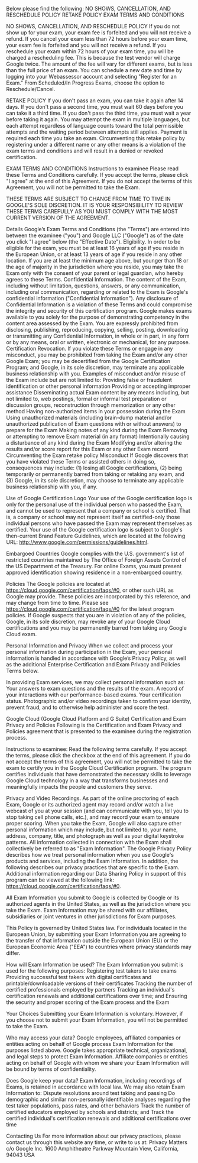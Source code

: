 Below please find the following:
NO SHOWS, CANCELLATION, AND RESCHEDULE POLICY
RETAKE POLICY
EXAM TERMS AND CONDITIONS
 
NO SHOWS, CANCELLATION, AND RESCHEDULE POLICY
If you do not show up for your exam, your exam fee is forfeited and you will not receive a refund.
If you cancel your exam less than 72 hours before your exam time, your exam fee is forfeited and you will not receive a refund.
If you reschedule your exam within 72 hours of your exam time, you will be charged a rescheduling fee. This is because the test vendor will charge Google twice. The amount of the fee will vary for different exams, but is less than the full price of an exam.
You can schedule a new date and time by logging into your Webassessor account and selecting "Register for an Exam." From Scheduled/In Progress Exams, choose the option to Reschedule/Cancel.
 
RETAKE POLICY
If you don't pass an exam, you can take it again after 14 days. If you don't pass a second time, you must wait 60 days before you can take it a third time. If you don't pass the third time, you must wait a year before taking it again. You may attempt the exam in multiple languages, but each attempt regardless of language counts toward the total permissible attempts and the waiting period between attempts still applies. Payment is required each time you take an exam. Circumventing this retake policy by registering under a different name or any other means is a violation of the exam terms and conditions and will result in a denied or revoked certification.
 
 
EXAM TERMS AND CONDITIONS
Instructions to examinee
Please read these Terms and Conditions carefully. If you accept the terms, please click "I agree" at the end of this Agreement. If you do not accept the terms of this Agreement, you will not be permitted to take the Exam.
 
THESE TERMS ARE SUBJECT TO CHANGE FROM TIME TO TIME IN GOOGLE'S SOLE DISCRETION. IT IS YOUR RESPONSIBILITY TO REVIEW THESE TERMS CAREFULLY AS YOU MUST COMPLY WITH THE MOST CURRENT VERSION OF THE AGREEMENT.
 
Details
Google’s Exam Terms and Conditions (the "Terms") are entered into between the examinee ("you") and Google LLC ("Google") as of the date you click "I agree" below (the "Effective Date").
Eligibility. In order to be eligible for the exam, you must be at least 16 years of age if you reside in the European Union, or at least 13 years of age if you reside in any other location. If you are at least the minimum age above, but younger than 18 or the age of majority in the jurisdiction where you reside, you may take the Exam only with the consent of your parent or legal guardian, who hereby agrees to these Terms. 
Confidential Information. The content of the Exam, including without limitation, questions, answers, or any communication, including oral communication, regarding or related to the Exam is Google's confidential information ("Confidential Information"). Any disclosure of Confidential Information is a violation of these Terms and could compromise the integrity and security of this certification program. Google makes exams available to you solely for the purpose of demonstrating competency in the content area assessed by the Exam. You are expressly prohibited from disclosing, publishing, reproducing, copying, selling, posting, downloading or transmitting any Confidential Information, in whole or in part, in any form or by any means, oral or written, electronic or mechanical, for any purpose.
Certification Revocation. If you violate these Terms or engage in any misconduct, you may be prohibited from taking the Exam and/or any other Google Exam; you may be decertified from the Google Certification Program; and Google, in its sole discretion, may terminate any applicable business relationship with you.
Examples of misconduct and/or misuse of the Exam include but are not limited to:
Providing false or fraudulent identification or other personal information
Providing or accepting improper assistance
Disseminating actual Exam content by any means including, but not limited to, web postings, formal or informal test preparation or discussion groups, reconstruction through memorization or any other method
Having non-authorized items in your possession during the Exam
Using unauthorized materials (including brain-dump material and/or unauthorized publication of Exam questions with or without answers) to prepare for the Exam
Making notes of any kind during the Exam
Removing or attempting to remove Exam material (in any format)
Intentionally causing a disturbance of any kind during the Exam
Modifying and/or altering the results and/or score report for this Exam or any other Exam record
Circumventing the Exam retake policy
Misconduct
If Google discovers that you have violated these Terms or assisted others in doing so, consequences may include: (1) losing all Google certifications, (2) being temporarily or permanently barred from taking or retaking any exam, and (3) Google, in its sole discretion, may choose to terminate any applicable business relationship with you, if any.
 
Use of Google Certification Logo
Your use of the Google certification logo is only for the personal use of the individual person who passed the Exam, and cannot be used to represent that a company or school is certified. That is, a company or school may not represent itself as certified-only those individual persons who have passed the Exam may represent themselves as certified. Your use of the Google certification logo is subject to Google's then-current Brand Feature Guidelines, which are located at the following URL: http://www.google.com/permissions/guidelines.html.
 
Embargoed Countries
Google complies with the U.S. government's list of restricted countries maintained by The Office of Foreign Assets Control of the US Department of the Treasury. For online Exams, you must present approved identification showing residence in a non-embargoed country.
 
Policies
The Google policies are located at https://cloud.google.com/certification/faqs/#0, or other such URL as Google may provide. These policies are incorporated by this reference, and may change from time to time. Please see https://cloud.google.com/certification/faqs/#0  for the latest program policies. If Google suspects that you are in violation of any of the policies, Google, in its sole discretion, may revoke any of your Google Cloud certifications and you may be permanently barred from taking any Google Cloud exam.
 
Personal Information and Privacy
When we collect and process your personal information during participation in the Exam, your personal information is handled in accordance with Google’s Privacy Policy, as well as the additional Enterprise Certification and Exam Privacy and Policies Terms below.
 
In providing Exam services, we may collect personal information such as:
Your answers to exam questions and the results of the exam.
A record of your interactions with our performance-based exams.
Your certification status.
Photographic and/or video recordings taken to confirm your identity, prevent fraud, and to otherwise help administer and score the test.
 
Google Cloud (Google Cloud Platform and G Suite) Certification and Exam Privacy and Policies
Following is the Certification and Exam Privacy and Policies agreement that is presented to the examinee during the registration process.
 
Instructions to examinee: Read the following terms carefully. If you accept the terms, please click the checkbox at the end of this agreement. If you do not accept the terms of this agreement, you will not be permitted to take the exam to certify you in the Google Cloud Certification program.  The program certifies individuals that have demonstrated the necessary skills to leverage Google Cloud technology in a way that transforms businesses and meaningfully impacts the people and customers they serve.
 
Privacy and Video Recordings. As part of the online proctoring of each Exam, Google or its authorized agent may record and/or watch a live webcast of you at your session (and can communicate with you, tell you to stop taking cell phone calls, etc.), and may record your exam to ensure proper scoring. When you take the Exam, Google will also capture other personal information which may include, but not limited to, your name, address, company, title, and photograph as well as your digital keystroke patterns. All information collected in connection with the Exam shall collectively be referred to as "Exam Information". The Google Privacy Policy describes how we treat personal information when you use Google's products and services, including the Exam Information. In addition, the following describes our privacy practices that are specific to the Exam.  Additional information regarding our Data Sharing Policy in support of this program can be viewed at the following link:  https://cloud.google.com/certification/faqs/#0.
 
All Exam Information you submit to Google is collected by Google or its authorized agents in the United States, as well as the jurisdiction where you take the Exam. Exam Information may be shared with our affiliates, subsidiaries or joint ventures in other jurisdictions for Exam purposes.
 
This Policy is governed by United States law.
For individuals located in the European Union, by submitting your Exam Information you are agreeing to the transfer of that information outside the European Union (EU) or the European Economic Area ("EEA") to countries where privacy standards may differ.
 
How will Exam Information be used?
The Exam Information you submit is used for the following purposes:
Registering test takers to take exams
Providing successful test takers with digital certificates and printable/downloadable versions of their certificates
Tracking the number of certified professionals employed by partners
Tracking an individual's certification renewals and additional certifications over time; and
Ensuring the security and proper scoring of the Exam process and the Exam
 
Your Choices
Submitting your Exam Information is voluntary. However, if you choose not to submit your Exam Information, you will not be permitted to take the Exam.
 
Who may access your data?
Google employees, affiliated companies or entities acting on behalf of Google process Exam Information for the purposes listed above. Google takes appropriate technical, organizational, and legal steps to protect Exam Information. Affiliate companies or entities acting on behalf of Google with whom we share your Exam Information will be bound by terms of confidentiality.
 
Does Google keep your data?
Exam Information, including recordings of Exams, is retained in accordance with local law. We may also retain Exam Information to:
Dispute resolutions around test taking and passing
Do demographic and similar non-personally identifiable analyses regarding the test taker populations, pass rates, and other behaviors
Track the number of certified educators employed by schools and districts; and
Track the certified individual's certification renewals and additional certifications over time
 
Contacting Us
For more information about our privacy practices, please contact us through this website any time, or write to us at:
Privacy Matters
c/o Google Inc.
1600 Amphitheatre Parkway
Mountain View, California, 94043
USA
 
